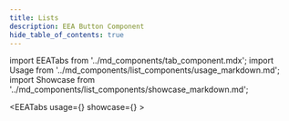 ```yaml
---
title: Lists
description: EEA Button Component
hide_table_of_contents: true
---
```


import EEATabs from '../md_components/tab_component.mdx';
import Usage from '../md_components/list_components/usage_markdown.md';
import Showcase from '../md_components/list_components/showcase_markdown.md';

<EEATabs usage={<Usage />} showcase={<Showcase />} >

</EEATabs>
